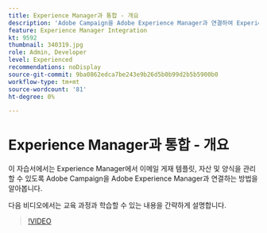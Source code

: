 ```yaml
---
title: Experience Manager과 통합 - 개요
description: 'Adobe Campaign을 Adobe Experience Manager과 연결하여 Experience Manager에서 이메일 게재 템플릿, 자산 및 양식을 관리할 수 있는 방법을 알아봅니다. '
feature: Experience Manager Integration
kt: 9592
thumbnail: 340319.jpg
role: Admin, Developer
level: Experienced
recommendations: noDisplay
source-git-commit: 9ba0862edca7be243e9b26d5b0b99d2b5b5900b0
workflow-type: tm+mt
source-wordcount: '81'
ht-degree: 0%

---
```


# Experience Manager과 통합 - 개요

이 자습서에서는 Experience Manager에서 이메일 게재 템플릿, 자산 및 양식을 관리할 수 있도록 Adobe Campaign을 Adobe Experience Manager과 연결하는 방법을 알아봅니다.

다음 비디오에서는 교육 과정과 학습할 수 있는 내용을 간략하게 설명합니다.

>[!VIDEO](https://video.tv.adobe.com/v/340319?quality=12)
